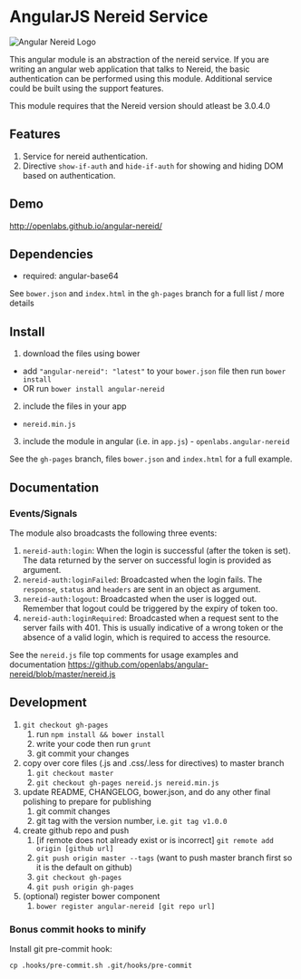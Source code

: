 # AngularJS Nereid Service

![Angular Nereid Logo](http://openlabs.github.io/angular-nereid/nereid_ng.png)

This angular module is an abstraction of the nereid service. If you are writing
an angular web application that talks to Nereid, the basic authentication can be 
performed using this module. Additional service could be built using the support
features.

This module requires that the Nereid version should atleast be 3.0.4.0

## Features

1. Service for nereid authentication.
2. Directive `show-if-auth` and `hide-if-auth` for showing and hiding DOM based 
   on authentication.

## Demo
http://openlabs.github.io/angular-nereid/

## Dependencies
- required:
	angular-base64

See `bower.json` and `index.html` in the `gh-pages` branch for a full list / more details

## Install

1. download the files using bower

  * add `"angular-nereid": "latest"` to your `bower.json` file then run `bower install` 
  * OR run `bower install angular-nereid`

2. include the files in your app

  * `nereid.min.js`

3. include the module in angular (i.e. in `app.js`) - `openlabs.angular-nereid`

See the `gh-pages` branch, files `bower.json` and `index.html` for a full example.


## Documentation

### Events/Signals

The module also broadcasts the following three events:

1. `nereid-auth:login`: When the login is successful (after the token is set).
   The data returned by the server on successful login is provided as argument.
2. `nereid-auth:loginFailed`: Broadcasted when the login fails. The `response`,
   `status` and `headers` are sent in an object as argument.
3. `nereid-auth:logout`: Broadcasted when the user is logged out. Remember that
   logout could be triggered by the expiry of token too.
4. `nereid-auth:loginRequired`: Broadcasted when a request sent to the server
   fails with 401. This is usually indicative of a wrong token or the absence
   of a valid login, which is required to access the resource.

See the `nereid.js` file top comments for usage examples and documentation
https://github.com/openlabs/angular-nereid/blob/master/nereid.js


## Development

1. `git checkout gh-pages`
	1. run `npm install && bower install`
	2. write your code then run `grunt`
	3. git commit your changes
2. copy over core files (.js and .css/.less for directives) to master branch
	1. `git checkout master`
	2. `git checkout gh-pages nereid.js nereid.min.js`
3. update README, CHANGELOG, bower.json, and do any other final polishing to prepare for publishing
	1. git commit changes
	2. git tag with the version number, i.e. `git tag v1.0.0`
4. create github repo and push
	1. [if remote does not already exist or is incorrect] `git remote add origin [github url]`
	2. `git push origin master --tags` (want to push master branch first so it is the default on github)
	3. `git checkout gh-pages`
	4. `git push origin gh-pages`
5. (optional) register bower component
	1. `bower register angular-nereid [git repo url]`

### Bonus commit hooks to minify

Install git pre-commit hook:

```
cp .hooks/pre-commit.sh .git/hooks/pre-commit
```
